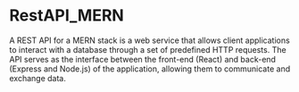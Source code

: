 # RestAPI_MERN
 A REST API for a MERN stack is a web service that allows client applications to interact with a database through a set of predefined HTTP requests. The API serves as the interface between the front-end (React) and back-end (Express and Node.js) of the application, allowing them to communicate and exchange data.
